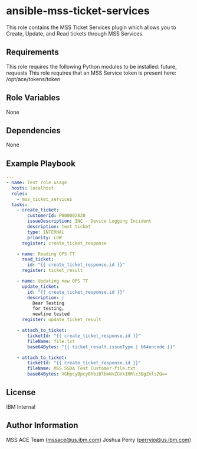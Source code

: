ansible-mss-ticket-services
=========

This role contains the MSS Ticket Services plugin which allows you to Create, Update, and Read tickets through MSS Services.

Requirements
------------

This role requires the following Python modules to be installed: future, requests
This role requires that an MSS Service token is present here: /opt/ace/tokens/token

Role Variables
--------------

None

Dependencies
------------

None

Example Playbook
----------------

``` yaml
---
- name: Test role usage
  hosts: localhost
  roles:
    - mss_ticket_services
  tasks:
    - create_ticket:
        customerId: P000002820
        issueDescription: INC - Device Logging Incident
        description: test ticket
        type: INTERNAL
        priority: LOW
      register: create_ticket_response

    - name: Reading OPS TT
      read_ticket:
        id: "{{ create_ticket_response.id }}"
      register: ticket_result

    - name: Updating new OPS TT
      update_ticket:
        id: "{{ create_ticket_response.id }}"
        description: |
          Dear Testing 
          for testing, 
          newline tested
      register: update_ticket_result

    - attach_to_ticket:
        ticketId: "{{ create_ticket_response.id }}"
        fileName: file.txt
        base64Bytes: "{{ ticket_result.issueType | b64encode }}"

    - attach_to_ticket:
        ticketId: "{{ create_ticket_response.id }}"
        fileName: MSS SSDA Test Customer-file.txt
        base64Bytes: VGhpcyBpcyBhbiBlbmNvZGVkIHRlc3QgZmlsZQ==
```

License
-------

IBM Internal

Author Information
------------------

MSS ACE Team (mssace@us.ibm.com)
Joshua Perry (perryjo@us.ibm.com)
